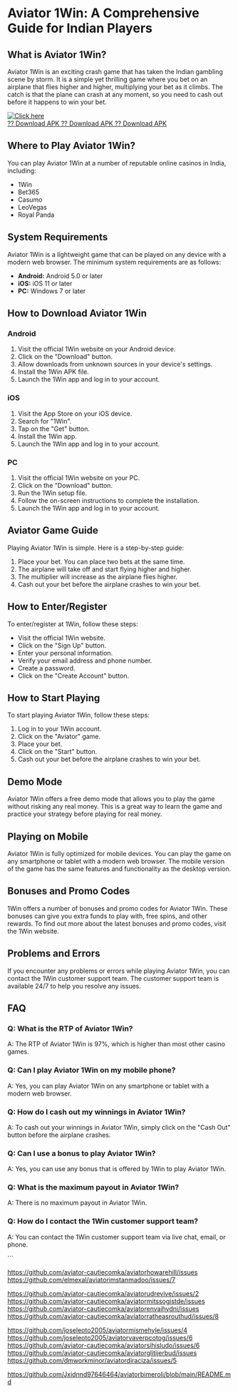 # Aviator 1Win: A Comprehensive Guide for Indian Players

## What is Aviator 1Win?

Aviator 1Win is an exciting crash game that has taken the Indian
gambling scene by storm. It is a simple yet thrilling game where you bet
on an airplane that flies higher and higher, multiplying your bet as it
climbs. The catch is that the plane can crash at any moment, so you need
to cash out before it happens to win your bet.

[![Click
here](https://readscoops.com/wp-content/uploads/2023/03/Readscoop-aviator-1-1.jpg)](https://traff.sbs/deff)\
[?? Download APK ?? Download APK ?? Download
APK](https://traff.sbs/deff)

## Where to Play Aviator 1Win?

You can play Aviator 1Win at a number of reputable online casinos in
India, including:

-   1Win
-   Bet365
-   Casumo
-   LeoVegas
-   Royal Panda

## System Requirements

Aviator 1Win is a lightweight game that can be played on any device with
a modern web browser. The minimum system requirements are as follows:

-   **Android:** Android 5.0 or later
-   **iOS:** iOS 11 or later
-   **PC:** Windows 7 or later

## How to Download Aviator 1Win

### Android

1.  Visit the official 1Win website on your Android device.
2.  Click on the "Download" button.
3.  Allow downloads from unknown sources in your device\'s settings.
4.  Install the 1Win APK file.
5.  Launch the 1Win app and log in to your account.

### iOS

1.  Visit the App Store on your iOS device.
2.  Search for "1Win".
3.  Tap on the "Get" button.
4.  Install the 1Win app.
5.  Launch the 1Win app and log in to your account.

### PC

1.  Visit the official 1Win website on your PC.
2.  Click on the "Download" button.
3.  Run the 1Win setup file.
4.  Follow the on-screen instructions to complete the installation.
5.  Launch the 1Win app and log in to your account.

## Aviator Game Guide

Playing Aviator 1Win is simple. Here is a step-by-step guide:

1.  Place your bet. You can place two bets at the same time.
2.  The airplane will take off and start flying higher and higher.
3.  The multiplier will increase as the airplane flies higher.
4.  Cash out your bet before the airplane crashes to win your bet.

## How to Enter/Register

To enter/register at 1Win, follow these steps:

-   Visit the official 1Win website.
-   Click on the "Sign Up" button.
-   Enter your personal information.
-   Verify your email address and phone number.
-   Create a password.
-   Click on the "Create Account" button.

## How to Start Playing

To start playing Aviator 1Win, follow these steps:

1.  Log in to your 1Win account.
2.  Click on the "Aviator" game.
3.  Place your bet.
4.  Click on the "Start" button.
5.  Cash out your bet before the airplane crashes to win your bet.

## Demo Mode

Aviator 1Win offers a free demo mode that allows you to play the game
without risking any real money. This is a great way to learn the game
and practice your strategy before playing for real money.

## Playing on Mobile

Aviator 1Win is fully optimized for mobile devices. You can play the
game on any smartphone or tablet with a modern web browser. The mobile
version of the game has the same features and functionality as the
desktop version.

## Bonuses and Promo Codes

1Win offers a number of bonuses and promo codes for Aviator 1Win. These
bonuses can give you extra funds to play with, free spins, and other
rewards. To find out more about the latest bonuses and promo codes,
visit the 1Win website.

## Problems and Errors

If you encounter any problems or errors while playing Aviator 1Win, you
can contact the 1Win customer support team. The customer support team is
available 24/7 to help you resolve any issues.

## FAQ

### Q: What is the RTP of Aviator 1Win?

A: The RTP of Aviator 1Win is 97%, which is higher than most other
casino games.

### Q: Can I play Aviator 1Win on my mobile phone?

A: Yes, you can play Aviator 1Win on any smartphone or tablet with a
modern web browser.

### Q: How do I cash out my winnings in Aviator 1Win?

A: To cash out your winnings in Aviator 1Win, simply click on the
"Cash Out" button before the airplane crashes.

### Q: Can I use a bonus to play Aviator 1Win?

A: Yes, you can use any bonus that is offered by 1Win to play Aviator
1Win.

### Q: What is the maximum payout in Aviator 1Win?

A: There is no maximum payout in Aviator 1Win.

### Q: How do I contact the 1Win customer support team?

A: You can contact the 1Win customer support team via live chat, email,
or phone.

\`\`\`

https://github.com/aviator-cautiecomka/aviatorhowarehill/issues
https://github.com/elmexal/aviatorimstanmadoo/issues/7

https://github.com/aviator-cautiecomka/aviatorudrevive/issues/2
https://github.com/aviator-cautiecomka/aviatormitssogistde/issues
https://github.com/aviator-cautiecomka/aviatorenvaihydni/issues
https://github.com/aviator-cautiecomka/aviatorratheasrouthud/issues/8

https://github.com/joseleoto2005/aviatormismehyle/issues/4
https://github.com/joseleoto2005/aviatorvaverpcotog/issues/6
https://github.com/aviator-cautiecomka/aviatorsihisludo/issues/6
https://github.com/aviator-cautiecomka/aviatorglitijerbud/issues
https://github.com/dmworkminor/aviatordiraciza/issues/5

https://github.com/Jxidnnd97646464/aviatorbimeroli/blob/main/README.md
